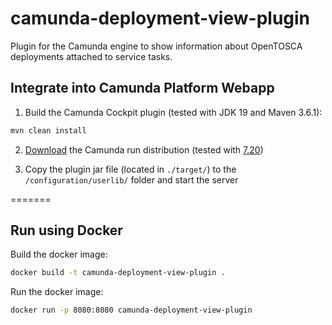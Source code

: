 # camunda-deployment-view-plugin

Plugin for the Camunda engine to show information about OpenTOSCA deployments attached to service tasks.

## Integrate into Camunda Platform Webapp

1. Build the Camunda Cockpit plugin (tested with JDK 19 and Maven 3.6.1):
```sh
mvn clean install
```

2. [Download](https://camunda.com/download/) the Camunda run distribution (tested with [7.20](https://downloads.camunda.cloud/release/camunda-bpm/run/7.20/))

3. Copy the plugin jar file (located in `./target/`) to the `/configuration/userlib/` folder and start the server

=======

## Run using Docker
Build the docker image:
```sh
docker build -t camunda-deployment-view-plugin .
```

Run the docker image:
```sh
docker run -p 8080:8080 camunda-deployment-view-plugin
```